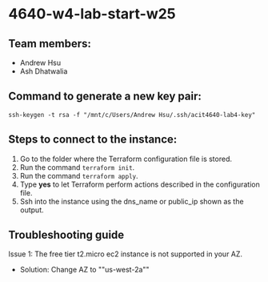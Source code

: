 # 4640-w4-lab-start-w25

## Team members:
- Andrew Hsu
- Ash Dhatwalia

## Command to generate a new key pair:
`ssh-keygen -t rsa -f "/mnt/c/Users/Andrew Hsu/.ssh/acit4640-lab4-key"`

## Steps to connect to the instance:
1. Go to the folder where the Terraform configuration file is stored.
2. Run the command `terraform init`.
3. Run the command `terraform apply`.
4. Type **yes** to let Terraform perform actions described in the configuration file.
5. Ssh into the instance using the dns_name or public_ip shown as the output.

## Troubleshooting guide
Issue 1: The free tier t2.micro ec2 instance is not supported in your AZ.
- Solution: Change AZ to ""us-west-2a""